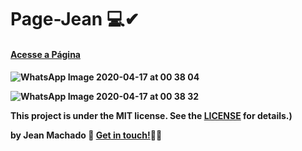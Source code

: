 # Page-Jean 💻✔  

  
<a href="https://naughty-thompson-67f4c5.netlify.app/"><h4> Acesse a Página<h4></a>
  
  
  
  
[](url)![WhatsApp Image 2020-04-17 at 00 38 04](https://user-images.githubusercontent.com/60414493/79530832-e0743680-8046-11ea-87dd-0bb416f2e8ec.jpeg)

![WhatsApp Image 2020-04-17 at 00 38 32](https://user-images.githubusercontent.com/60414493/79530841-ed912580-8046-11ea-81d7-0eafc577953b.jpeg)

This project is under the MIT license. See the [LICENSE](https://github.com/jeannzk021/Page-Jean) for details.)

by Jean Machado :wave: [Get in touch!](https://www.linkedin.com/in/jeanmachado021)🚀😎

